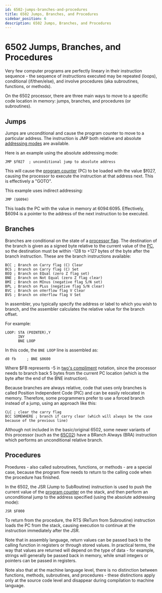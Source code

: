 ```yaml
---
id: 6502-jumps-branches-and-procedures
title: 6502 Jumps, Branches, and Procedures
sidebar_position: 6
description: 6502 Jumps, Branches, and Procedures
---
```


# 6502 Jumps, Branches, and Procedures

Very few computer programs are perfectly lineary in their instruction sequence - the sequence of instructions executed may be repeated (loops), conditional (if/then/else), and involve procedures (aka subroutines, functions, or methods).

On the 6502 processor, there are three main ways to move to a specific code location in memory: jumps, branches, and procedures (or subroutines).

## Jumps

Jumps are unconditional and cause the program counter to move to a particular address. The instruction is JMP both relative and absolute [addressing modes](./6502-addressing-modes.md) are available.

Here is an example using the absolute addressing mode:

```assembly
JMP $f027  ; unconditional jump to absolute address
```

This will cause the [program counter](./6502.md#registers) (PC) to be loaded with the value $f027, causing the processor to execute the instruction at that address next. This is effectively a "GOTO".

This example uses indirect addressing:

```assembly
JMP ($6094)
```

This loads the PC with the value in memory at $6094:$6095. Effectively, $6094 is a pointer to the address of the next instruction to be executed.

## Branches

Branches are conditional on the state of a [processor flag](./6502.md#registers). The destination of the branch is given as a signed byte relative to the current value of the [PC](./6502.md#registers), so the destination must be within -128 to +127 bytes of the byte after the branch instruction. These are the branch instructions available:

```assembly
BCC ; Branch on Carry flag (C) Clear
BCS ; Branch on Carry flag (C) Set 
BEQ ; Branch on EQual (zero Z flag set)
BNE ; Branch on Not Equal (zero Z flag clear)
BMI ; Branch on MInus (negative flag S/N set)
BPL ; Branch on PLus (negative flag S/N clear)
BVC ; Branch on oVerflow flag V Clear
BVS ; Branch on oVerflow flag V Set
```

In assembler, you typically specify the address or label to which you wish to branch, and the assembler calculates the relative value for the branch offset.

For example:

```assembly
LOOP: STA (POINTER),Y
      INY
      BNE LOOP
```

In this code, the `BNE LOOP` line is assembled as:

```assembly
d0 fb     ; BNE $0600
```

Where $FB represents -5 in [two's compliment](/E-ComputerArchitecture/signed.md#twos-compliment) notation, since the processor needs to branch back 5 bytes from the current PC location (which is the byte after the end of the BNE instruction).

Because branches are always relative, code that uses only branches is called Position Independent Code (PIC) and can be easily relocated in memory. Therefore, some programmers prefer to use a forced branch instead of a jump, using an approach like this:

```assembly
CLC ; clear the carry flag
BCC SOMEWHERE ; branch if carry clear (which will always be the case because of the previous line)
```

Although not included in the basic/original 6502, some newer variants of this processor (such as the [65C02](https://en.wikipedia.org/wiki/WDC_65C02)) have a BRanch Always (BRA) instruction which performs an unconditional relative branch.

## Procedures

Proedures - also called subroutines, functions, or methods - are a special case, because the program flow needs to return to the calling code when the procedure has finished.

In the 6502, the JSR (Jump to SubRoutine) instruction is used to push the current value of the [program counter](./6502.md#registers) on the stack, and then perform an unconditional jump to the address specified (using the absolute addressing mode):

```assembly
JSR $F000
```

To return from the procedure, the RTS (ReTurn from Subroutine) instruction loads the PC from the stack, causing execution to continue at the instruction immediately after the JSR.

Note that in assembly language, return values can be passed back to the calling function in registers or through stored values. In practical terms, the way that values are returned will depend on the type of data - for example, strings will generally be passed back in memory, while small integers or pointers can be passed in registers.

Note also that at the machine language level, there is no distinction between functions, methods, subroutines, and procedures - these distinctions apply only at the source code level and disappear during compilation to machine language.
